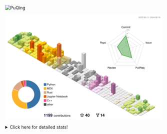 ![PuQing](https://user-images.githubusercontent.com/27223114/171565019-9a56fae6-b08b-421f-99db-7e830da42371.png)

![](./profile-3d-contrib/profile-season-animate.svg)

<details>
<summary>Click here for detailed stats!</summary>

<!--START_SECTION:waka-->
![Lines of code](https://img.shields.io/badge/From%20Hello%20World%20I%27ve%20Written-1.4%20million%20lines%20of%20code-blue)

**🐱 My GitHub Data** 

> 📦 400.1 kB Used in GitHub's Storage 
 > 
> 🚫 Not Opted to Hire
 > 
> 📜 51 Public Repositories 
 > 
> 🔑 29 Private Repositories 
 > 
**I'm an Early 🐤** 

```text
🌞 Morning                440 commits         █░░░░░░░░░░░░░░░░░░░░░░░░   05.75 % 
🌆 Daytime                3444 commits        ███████████░░░░░░░░░░░░░░   44.98 % 
🌃 Evening                1753 commits        ██████░░░░░░░░░░░░░░░░░░░   22.90 % 
🌙 Night                  2019 commits        ███████░░░░░░░░░░░░░░░░░░   26.37 % 
```


📊 **This Week I Spent My Time On** 

```text
💬 Programming Languages: 
Browsing                 17 hrs 6 mins       █████████░░░░░░░░░░░░░░░░   35.86 % 
Python                   7 hrs 10 mins       ████░░░░░░░░░░░░░░░░░░░░░   15.04 % 
Other                    5 hrs 56 mins       ███░░░░░░░░░░░░░░░░░░░░░░   12.46 % 
Searching                4 hrs 36 mins       ██░░░░░░░░░░░░░░░░░░░░░░░   09.64 % 
GitHubing                4 hrs 20 mins       ██░░░░░░░░░░░░░░░░░░░░░░░   09.08 % 

🔥 Editors: 
Chrome                   28 hrs 30 mins      ███████████████░░░░░░░░░░   59.72 % 
VS Code                  16 hrs 26 mins      █████████░░░░░░░░░░░░░░░░   34.46 % 
fish                     2 hrs 1 min         █░░░░░░░░░░░░░░░░░░░░░░░░   04.24 % 
Obsidian                 45 mins             ░░░░░░░░░░░░░░░░░░░░░░░░░   01.59 % 

💻 Operating System: 
Mac                      31 hrs 26 mins      ████████████████░░░░░░░░░   65.86 % 
Linux                    10 hrs 46 mins      ██████░░░░░░░░░░░░░░░░░░░   22.57 % 
WSL                      5 hrs 31 mins       ███░░░░░░░░░░░░░░░░░░░░░░   11.57 % 
Windows                  0 secs              ░░░░░░░░░░░░░░░░░░░░░░░░░   00.00 % 
```


<!--END_SECTION:waka-->
</details>
